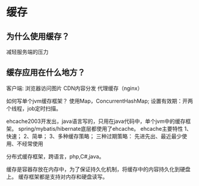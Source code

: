 # 缓存
## 为什么使用缓存？
减轻服务端的压力
## 缓存应用在什么地方？
客户端:
浏览器访问图片
CDN内容分发
代理缓存（nginx）

如何写单个jvm缓存框架？
使用Map，ConcurrentHashMap;
设置有效期：开两个线程，job定时扫描。

ehcache2003开发出，java语言写的，只用在java代码中，单个jvm中的缓存框架。
spring/mybatis/hibernate底层都使用了ehcache。
ehcache主要特性
1、快速；
2、简单；
3、多种缓存策略；
三种过期策略：
先进先出、最近最少使用、不经常使用

分布式缓存框架，跨语言，php,C#,java。

缓存是容器存放在内存中，为了保证持久化机制，将缓存中的内容持久化到硬盘上。
缓存框架都是支持对内存和硬盘读写。
